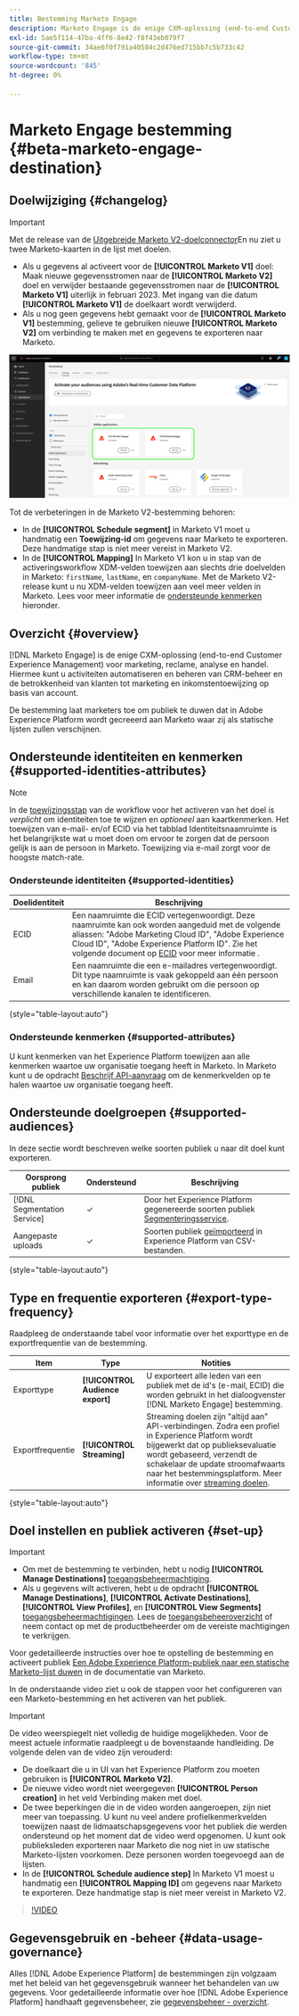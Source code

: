 ```yaml
---
title: Bestemming Marketo Engage
description: Marketo Engage is de enige CXM-oplossing (end-to-end Customer Experience Management) voor marketing, reclame, analyse en handel. Hiermee kunt u activiteiten automatiseren en beheren van CRM-beheer en de betrokkenheid van klanten tot marketing en inkomstentoewijzing op basis van account.
exl-id: 5ae5f114-47ba-4ff6-8e42-f8f43eb079f7
source-git-commit: 34ae6f0f791a40584c2d476ed715bb7c5b733c42
workflow-type: tm+mt
source-wordcount: '845'
ht-degree: 0%

---
```


# Marketo Engage bestemming {#beta-marketo-engage-destination}

## Doelwijziging {#changelog}

>[!IMPORTANT]
>
>Met de release van de [Uitgebreide Marketo V2-doelconnector](/help/release-notes/2022/july-2022.md#destinations)En nu ziet u twee Marketo-kaarten in de lijst met doelen.
>* Als u gegevens al activeert voor de **[!UICONTROL Marketo V1]** doel: Maak nieuwe gegevensstromen naar de **[!UICONTROL Marketo V2]** doel en verwijder bestaande gegevensstromen naar de **[!UICONTROL Marketo V1]** uiterlijk in februari 2023. Met ingang van die datum **[!UICONTROL Marketo V1]** de doelkaart wordt verwijderd.
>* Als u nog geen gegevens hebt gemaakt voor de **[!UICONTROL Marketo V1]** bestemming, gelieve te gebruiken nieuwe **[!UICONTROL Marketo V2]** om verbinding te maken met en gegevens te exporteren naar Marketo.

![Afbeelding van de twee Marketo-doelkaarten in een weergave Naast elkaar.](../..//assets/catalog/adobe/marketo-side-by-side-view.png)

Tot de verbeteringen in de Marketo V2-bestemming behoren:

* In de **[!UICONTROL Schedule segment]** in Marketo V1 moet u handmatig een **Toewijzing-id** om gegevens naar Marketo te exporteren. Deze handmatige stap is niet meer vereist in Marketo V2.
* In de **[!UICONTROL Mapping]** In Marketo V1 kon u in stap van de activeringsworkflow XDM-velden toewijzen aan slechts drie doelvelden in Marketo: `firstName`, `lastName`, en `companyName`. Met de Marketo V2-release kunt u nu XDM-velden toewijzen aan veel meer velden in Marketo. Lees voor meer informatie de [ondersteunde kenmerken](#supported-attributes) hieronder.

## Overzicht {#overview}

[!DNL Marketo Engage] is de enige CXM-oplossing (end-to-end Customer Experience Management) voor marketing, reclame, analyse en handel. Hiermee kunt u activiteiten automatiseren en beheren van CRM-beheer en de betrokkenheid van klanten tot marketing en inkomstentoewijzing op basis van account.

De bestemming laat marketers toe om publiek te duwen dat in Adobe Experience Platform wordt gecreeerd aan Marketo waar zij als statische lijsten zullen verschijnen.

## Ondersteunde identiteiten en kenmerken {#supported-identities-attributes}

>[!NOTE]
>
>In de [toewijzingsstap](/help/destinations/ui/activate-segment-streaming-destinations.md#mapping) van de workflow voor het activeren van het doel is *verplicht* om identiteiten toe te wijzen en *optioneel* aan kaartkenmerken. Het toewijzen van e-mail- en/of ECID via het tabblad Identiteitsnaamruimte is het belangrijkste wat u moet doen om ervoor te zorgen dat de persoon gelijk is aan de persoon in Marketo. Toewijzing via e-mail zorgt voor de hoogste match-rate.

### Ondersteunde identiteiten {#supported-identities}

| Doelidentiteit | Beschrijving |
|---|---|
| ECID | Een naamruimte die ECID vertegenwoordigt. Deze naamruimte kan ook worden aangeduid met de volgende aliassen: &quot;Adobe Marketing Cloud ID&quot;, &quot;Adobe Experience Cloud ID&quot;, &quot;Adobe Experience Platform ID&quot;. Zie het volgende document op [ECID](/help/identity-service/ecid.md) voor meer informatie . |
| Email | Een naamruimte die een e-mailadres vertegenwoordigt. Dit type naamruimte is vaak gekoppeld aan één persoon en kan daarom worden gebruikt om die persoon op verschillende kanalen te identificeren. |

{style="table-layout:auto"}

### Ondersteunde kenmerken {#supported-attributes}

U kunt kenmerken van het Experience Platform toewijzen aan alle kenmerken waartoe uw organisatie toegang heeft in Marketo. In Marketo kunt u de opdracht [Beschrijf API-aanvraag](https://developers.marketo.com/rest-api/lead-database/leads/#describe) om de kenmerkvelden op te halen waartoe uw organisatie toegang heeft.

## Ondersteunde doelgroepen {#supported-audiences}

In deze sectie wordt beschreven welke soorten publiek u naar dit doel kunt exporteren.

| Oorsprong publiek | Ondersteund | Beschrijving |
---------|----------|----------|
| [!DNL Segmentation Service] | ✓ | Door het Experience Platform gegenereerde soorten publiek [Segmenteringsservice](../../../segmentation/home.md). |
| Aangepaste uploads | ✓ | Soorten publiek [geïmporteerd](../../../segmentation/ui/overview.md#import-audience) in Experience Platform van CSV-bestanden. |

{style="table-layout:auto"}

## Type en frequentie exporteren {#export-type-frequency}

Raadpleeg de onderstaande tabel voor informatie over het exporttype en de exportfrequentie van de bestemming.

| Item | Type | Notities |
---------|----------|---------|
| Exporttype | **[!UICONTROL Audience export]** | U exporteert alle leden van een publiek met de id&#39;s (e-mail, ECID) die worden gebruikt in het dialoogvenster [!DNL Marketo Engage] bestemming. |
| Exportfrequentie | **[!UICONTROL Streaming]** | Streaming doelen zijn &quot;altijd aan&quot; API-verbindingen. Zodra een profiel in Experience Platform wordt bijgewerkt dat op publieksevaluatie wordt gebaseerd, verzendt de schakelaar de update stroomafwaarts naar het bestemmingsplatform. Meer informatie over [streaming doelen](/help/destinations/destination-types.md#streaming-destinations). |

{style="table-layout:auto"}

## Doel instellen en publiek activeren {#set-up}

>[!IMPORTANT]
> 
>* Om met de bestemming te verbinden, hebt u nodig **[!UICONTROL Manage Destinations]** [toegangsbeheermachtiging](/help/access-control/home.md#permissions).
>* Als u gegevens wilt activeren, hebt u de opdracht **[!UICONTROL Manage Destinations]**, **[!UICONTROL Activate Destinations]**, **[!UICONTROL View Profiles]**, en **[!UICONTROL View Segments]** [toegangsbeheermachtigingen](/help/access-control/home.md#permissions). Lees de [toegangsbeheeroverzicht](/help/access-control/ui/overview.md) of neem contact op met de productbeheerder om de vereiste machtigingen te verkrijgen.

Voor gedetailleerde instructies over hoe te opstelling de bestemming en activeert publiek [Een Adobe Experience Platform-publiek naar een statische Marketo-lijst duwen](https://experienceleague.adobe.com/docs/marketo/using/product-docs/core-marketo-concepts/smart-lists-and-static-lists/static-lists/push-an-adobe-experience-cloud-segment-to-a-marketo-static-list.html) in de documentatie van Marketo.

In de onderstaande video ziet u ook de stappen voor het configureren van een Marketo-bestemming en het activeren van het publiek.

>[!IMPORTANT]
>
>De video weerspiegelt niet volledig de huidige mogelijkheden. Voor de meest actuele informatie raadpleegt u de bovenstaande handleiding. De volgende delen van de video zijn verouderd:
> 
>* De doelkaart die u in UI van het Experience Platform zou moeten gebruiken is **[!UICONTROL Marketo V2]**.
>* De nieuwe video wordt niet weergegeven **[!UICONTROL Person creation]** in het veld Verbinding maken met doel.
>* De twee beperkingen die in de video worden aangeroepen, zijn niet meer van toepassing. U kunt nu veel andere profielkenmerkvelden toewijzen naast de lidmaatschapsgegevens voor het publiek die werden ondersteund op het moment dat de video werd opgenomen. U kunt ook publieksleden exporteren naar Marketo die nog niet in uw statische Marketo-lijsten voorkomen. Deze personen worden toegevoegd aan de lijsten.
>* In de **[!UICONTROL Schedule audience step]** In Marketo V1 moest u handmatig een **[!UICONTROL Mapping ID]** om gegevens naar Marketo te exporteren. Deze handmatige stap is niet meer vereist in Marketo V2.

>[!VIDEO](https://video.tv.adobe.com/v/338248?quality=12)

<!--

## Connect to the destination {#connect}

To connect to this destination, follow the steps described in the [destination configuration tutorial](../../ui/connect-destination.md).

-->

## Gegevensgebruik en -beheer {#data-usage-governance}

Alles [!DNL Adobe Experience Platform] de bestemmingen zijn volgzaam met het beleid van het gegevensgebruik wanneer het behandelen van uw gegevens. Voor gedetailleerde informatie over hoe [!DNL Adobe Experience Platform] handhaaft gegevensbeheer, zie [gegevensbeheer - overzicht](https://experienceleague.adobe.com/docs/experience-platform/data-governance/home.html).

<!--

## Activate audiences to this destination {#activate}

See [Activate audience data to streaming audience export destinations](../../ui/activate-segment-streaming-destinations.md) for instructions on activating audiences to this destination.

-->
